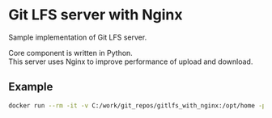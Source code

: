 # Git LFS server with Nginx

Sample implementation of Git LFS server.

Core component is written in Python.  
This server uses Nginx to improve performance of upload and download.

## Example

```bash
docker run --rm -it -v C:/work/git_repos/gitlfs_with_nginx:/opt/home -p2000:3000 gitlfs_with_nginx
```

